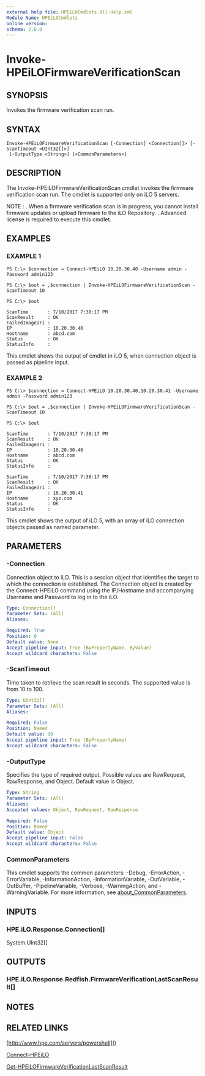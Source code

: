 ```yaml
---
external help file: HPEiLOCmdlets.dll-Help.xml
Module Name: HPEiLOCmdlets
online version:
schema: 2.0.0
---
```


# Invoke-HPEiLOFirmwareVerificationScan

## SYNOPSIS
Invokes the firmware verification scan run.

## SYNTAX

```
Invoke-HPEiLOFirmwareVerificationScan [-Connection] <Connection[]> [-ScanTimeout <UInt32[]>]
 [-OutputType <String>] [<CommonParameters>]
```

## DESCRIPTION
The Invoke-HPEiLOFirmwareVerificationScan cmdlet invokes the firmware verification scan run.
The cmdlet is supported only on iLO 5 servers.

NOTE :
.
When a firmware verification scan is in progress, you cannot install firmware updates or upload firmware to the iLO Repository.
.
Advanced license is required to execute this cmdlet.

## EXAMPLES

### EXAMPLE 1
```
PS C:\> $connection = Connect-HPEiLO 10.20.30.40 -Username admin -Password admin123 

PS C:\> $out = ,$connection | Invoke-HPEiLOFirmwareVerificationScan -ScanTimeout 10

PS C:\> $out

ScanTime       : 7/10/2017 7:38:17 PM
ScanResult     : OK
FailedImageUri : 
IP             : 10.20.30.40
Hostname       : abcd.com
Status         : OK
StatusInfo     :
```

This cmdlet shows the output of cmdlet in iLO 5, when connection object is passed as pipeline input.

### EXAMPLE 2
```
PS C:\> $connection = Connect-HPEiLO 10.20.30.40,10.20.30.41 -Username admin -Password admin123 

PS C:\> $out = ,$connection | Invoke-HPEiLOFirmwareVerificationScan -ScanTimeout 10

PS C:\> $out

ScanTime       : 7/10/2017 7:38:17 PM
ScanResult     : OK
FailedImageUri : 
IP             : 10.20.30.40
Hostname       : abcd.com
Status         : OK
StatusInfo     : 

ScanTime       : 7/10/2017 7:38:17 PM
ScanResult     : OK
FailedImageUri : 
IP             : 10.20.30.41
Hostname       : xyz.com
Status         : OK
StatusInfo     :
```

This cmdlet shows the output of iLO 5, with an array of iLO connection objects passed as named parameter.

## PARAMETERS

### -Connection
Connection object to iLO.
This is a session object that identifies the target to which the connection is established.
The Connection object is created by the Connect-HPEiLO command using the IP/Hostname and accompanying Username and Password to log in to the iLO.

```yaml
Type: Connection[]
Parameter Sets: (All)
Aliases:

Required: True
Position: 0
Default value: None
Accept pipeline input: True (ByPropertyName, ByValue)
Accept wildcard characters: False
```

### -ScanTimeout
Time taken to retrieve the scan result in seconds.
The supported value is from 10 to 100.

```yaml
Type: UInt32[]
Parameter Sets: (All)
Aliases:

Required: False
Position: Named
Default value: 30
Accept pipeline input: True (ByPropertyName)
Accept wildcard characters: False
```

### -OutputType
Specifies the type of required output.
Possible values are RawRequest, RawResponse, and Object.
Default value is Object.

```yaml
Type: String
Parameter Sets: (All)
Aliases:
Accepted values: Object, RawRequest, RawResponse

Required: False
Position: Named
Default value: Object
Accept pipeline input: False
Accept wildcard characters: False
```

### CommonParameters
This cmdlet supports the common parameters: -Debug, -ErrorAction, -ErrorVariable, -InformationAction, -InformationVariable, -OutVariable, -OutBuffer, -PipelineVariable, -Verbose, -WarningAction, and -WarningVariable. For more information, see [about_CommonParameters](http://go.microsoft.com/fwlink/?LinkID=113216).

## INPUTS

### HPE.iLO.Response.Connection[]
System.UInt32[]
## OUTPUTS

### HPE.iLO.Response.Redfish.FirmwareVerificationLastScanResult[]
## NOTES

## RELATED LINKS

[http://www.hpe.com/servers/powershell]()

[Connect-HPEiLO]()

[Get-HPEiLOFirmwareVerificationLastScanResult]()


